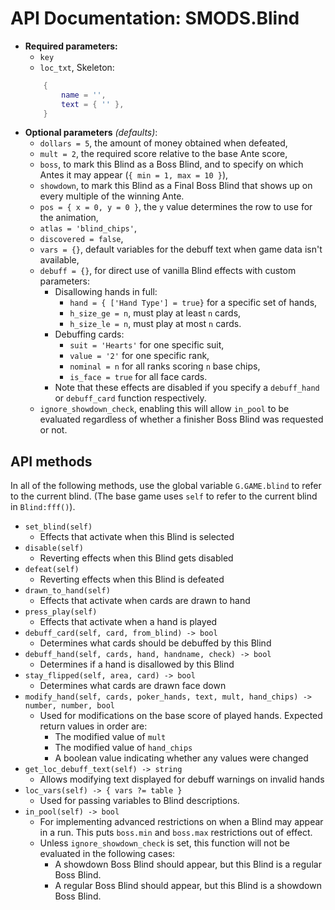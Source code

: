 # API Documentation: SMODS.Blind
- **Required parameters:**
	- `key`
	- `loc_txt`, Skeleton:
	```lua
		{
			name = '',
			text = { '' },
		}
	```
- **Optional parameters** *(defaults)*:
	- `dollars = 5`, the amount of money obtained when defeated,
	- `mult = 2`, the required score relative to the base Ante score,
	- `boss`, to mark this Blind as a Boss Blind, and to specify on which Antes it may appear (`{ min = 1, max = 10 }`),
	- `showdown`, to mark this Blind as a Final Boss Blind that shows up on every multiple of the winning Ante.
	- `pos = { x = 0, y = 0 }`, the `y` value determines the row to use for the animation,
	- `atlas = 'blind_chips'`,
	- `discovered = false`,
	- `vars = {}`, default variables for the debuff text when game data isn't available,
	- `debuff = {}`, for direct use of vanilla Blind effects with custom parameters:
		- Disallowing hands in full:
			- `hand = { ['Hand Type'] = true}` for a specific set of hands,
			- `h_size_ge = n`, must play at least `n` cards,
			- `h_size_le = n`, must play at most `n` cards.
		- Debuffing cards:
			- `suit = 'Hearts'` for one specific suit,
			- `value = '2'` for one specific rank,
			- `nominal = n` for all ranks scoring `n` base chips,
			- `is_face = true` for all face cards.
		- Note that these effects are disabled if you specify a `debuff_hand` or `debuff_card` function respectively.
	- `ignore_showdown_check`, enabling this will allow `in_pool` to be evaluated regardless of whether a finisher Boss Blind was requested or not.

## API methods
In all of the following methods, use the global variable `G.GAME.blind` to
refer to the current blind. (The base game uses `self` to refer to the current blind in `Blind:fff()`).
- `set_blind(self)`
	- Effects that activate when this Blind is selected
- `disable(self)`
	- Reverting effects when this Blind gets disabled
- `defeat(self)`
	- Reverting effects when this Blind is defeated
- `drawn_to_hand(self)`
	- Effects that activate when cards are drawn to hand
- `press_play(self)`
	- Effects that activate when a hand is played
- `debuff_card(self, card, from_blind) -> bool`
	- Determines what cards should be debuffed by this Blind
- `debuff_hand(self, cards, hand, handname, check) -> bool`
	- Determines if a hand is disallowed by this Blind
- `stay_flipped(self, area, card) -> bool`
	- Determines what cards are drawn face down
- `modify_hand(self, cards, poker_hands, text, mult, hand_chips) -> number, number, bool`
	- Used for modifications on the base score of played hands. Expected return values in order are:
		- The modified value of `mult`
		- The modified value of `hand_chips`
		- A boolean value indicating whether any values were changed
- `get_loc_debuff_text(self) -> string`
	- Allows modifying text displayed for debuff warnings on invalid hands
- `loc_vars(self) -> { vars ?= table }`
	- Used for passing variables to Blind descriptions.
- `in_pool(self) -> bool`
	- For implementing advanced restrictions on when a Blind may appear in a run. This puts `boss.min` and `boss.max` restrictions out of effect.
	- Unless `ignore_showdown_check` is set, this function will not be evaluated in the following cases:
		- A showdown Boss Blind should appear, but this Blind is a regular Boss Blind.
		- A regular Boss Blind should appear, but this Blind is a showdown Boss Blind.